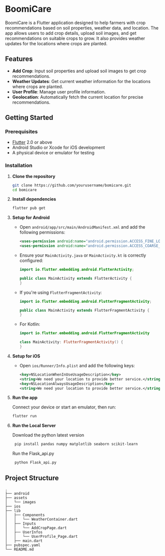# BoomiCare

BoomiCare is a Flutter application designed to help farmers with crop recommendations based on soil properties, weather data, and location. The app allows users to add crop details, upload soil images, and get recommendations on suitable crops to grow. It also provides weather updates for the locations where crops are planted.

## Features

- **Add Crop**: Input soil properties and upload soil images to get crop recommendations.
- **Weather Updates**: Get current weather information for the locations where crops are planted.
- **User Profile**: Manage user profile information.
- **Geolocation**: Automatically fetch the current location for precise recommendations.

## Getting Started

### Prerequisites

- [Flutter](https://flutter.dev/docs/get-started/install) 2.0 or above
- Android Studio or Xcode for iOS development
- A physical device or emulator for testing

### Installation

1. **Clone the repository**

    ```bash
    git clone https://github.com/yourusername/bomicare.git
    cd bomicare
    ```

2. **Install dependencies**

    ```bash
    flutter pub get
    ```

3. **Setup for Android**

    - Open `android/app/src/main/AndroidManifest.xml` and add the following permissions:

      ```xml
      <uses-permission android:name="android.permission.ACCESS_FINE_LOCATION" />
      <uses-permission android:name="android.permission.ACCESS_COARSE_LOCATION" />
      ```

    - Ensure your `MainActivity.java` or `MainActivity.kt` is correctly configured:

      ```java
      import io.flutter.embedding.android.FlutterActivity;

      public class MainActivity extends FlutterActivity {
      }
      ```

    - If you're using `FlutterFragmentActivity`:

      ```java
      import io.flutter.embedding.android.FlutterFragmentActivity;

      public class MainActivity extends FlutterFragmentActivity {
      }
      ```

    - For Kotlin:

      ```kotlin
      import io.flutter.embedding.android.FlutterFragmentActivity

      class MainActivity: FlutterFragmentActivity() {
      }
      ```

4. **Setup for iOS**

    - Open `ios/Runner/Info.plist` and add the following keys:

      ```xml
      <key>NSLocationWhenInUseUsageDescription</key>
      <string>We need your location to provide better service.</string>
      <key>NSLocationAlwaysUsageDescription</key>
      <string>We need your location to provide better service.</string>
      ```

5. **Run the app**

    Connect your device or start an emulator, then run:

    ```bash
    flutter run
    ```
6. **Run the Local Server**

    Download the python latest version
   
   ```bash
    pip install pandas numpy matplotlib seaborn scikit-learn
    ```
   Run the Flask_api.py
   
   ```bash
    python Flask_api.py
    ```
   

## Project Structure

```plaintext
.
├── android
├── assets
│   └── images
├── ios
├── lib
│   ├── Components
│   │   └── WeatherContainer.dart
│   ├── Inputs
│   │   └── AddCropPage.dart
│   ├── UserInfos
│   │   └── UserProfile_Page.dart
│   ├── main.dart
├── pubspec.yaml
└── README.md

